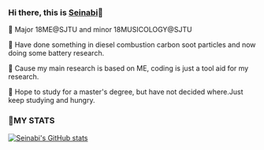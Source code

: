 ### Hi there, this is [Seinabi](https://github.com/SawamuraSeinabi/)👋
🏫 Major 18ME@SJTU and minor 18MUSICOLOGY@SJTU

📖 Have done something in diesel combustion carbon soot particles and now doing some battery research.

🚀 Cause my main research is based on ME, coding is just a tool aid for my research.

🤔 Hope to study for a master's degree, but have not decided where.Just keep studying and hungry.
### 👾MY STATS

[![Seinabi's GitHub stats](https://github-readme-stats.vercel.app/api?username=SawamuraSeinabi&show_icons=true&theme=tokyonight)](https://github.com/SawamuraSeinabi/github-readme-stats)

<!--
**SawamuraSeinabi/SawamuraSeinabi** is a ✨ _special_ ✨ repository because its `README.md` (this file) appears on your GitHub profile.

Here are some ideas to get you started:

- 🔭 I’m currently working on ...
- 🌱 I’m currently learning ...
- 👯 I’m looking to collaborate on ...
- 🤔 I’m looking for help with ...
- 💬 Ask me about ...
- 📫 How to reach me: ...
- 😄 Pronouns: ...
- ⚡ Fun fact: ...
-->
